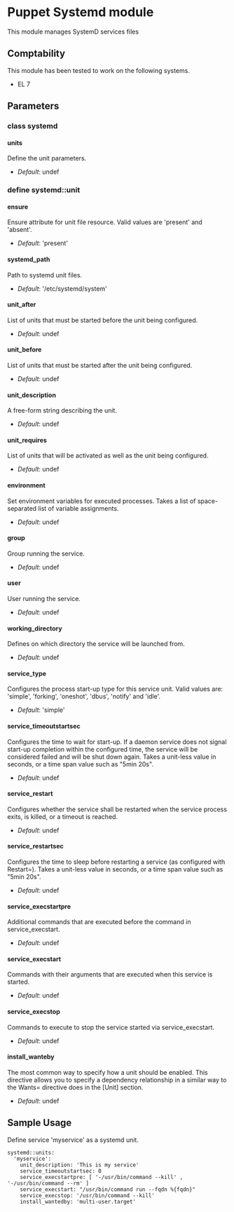# Puppet Systemd module

This module manages SystemD services files


## Comptability

This module has been tested to work on the following systems.

* EL 7


## Parameters

### class systemd

#### units

Define the unit parameters.

- *Default*: undef

### define systemd::unit

#### ensure

Ensure attribute for unit file resource.  Valid values are 'present' and 'absent'.

- *Default*: 'present'

#### systemd_path

Path to systemd unit files.

- *Default*: '/etc/systemd/system'

#### unit_after

List of units that must be started before the unit being configured.

- *Default*: undef

#### unit_before

List of units that must be started after the unit being configured.

- *Default*: undef

#### unit_description

A free-form string describing the unit.

- *Default*: undef

#### unit_requires

List of units that will be activated as well as the unit being configured.

- *Default*: undef

#### environment

Set environment variables for executed processes. Takes a list of space-separated list of variable assignments.

- *Default*: undef

#### group

Group running the service.

- *Default*: undef

#### user

User running the service.

- *Default*: undef

#### working_directory

Defines on which directory the service will be launched from.

- *Default*: undef

#### service_type

Configures the process start-up type for this service unit.  Valid values are: 'simple', 'forking', 'oneshot', 'dbus', 'notify' and 'idle'.

- *Default*: 'simple'

#### service_timeoutstartsec


Configures the time to wait for start-up. If a daemon service does not signal start-up completion within the configured time, the service will be considered failed and will be shut down again. Takes a unit-less value in seconds, or a time span value such as "5min 20s".

- *Default*: undef

#### service_restart

Configures whether the service shall be restarted when the service process exits, is killed, or a timeout is reached.

- *Default*: undef

#### service_restartsec

Configures the time to sleep before restarting a service (as configured with Restart=). Takes a unit-less value in seconds, or a time span value such as "5min 20s".

- *Default*: undef

#### service_execstartpre

Additional commands that are executed before the command in service_execstart.

- *Default*: undef

#### service_execstart

Commands with their arguments that are executed when this service is started.

- *Default*: undef

#### service_execstop

Commands to execute to stop the service started via service_execstart.

- *Default*: undef

#### install_wanteby

The most common way to specify how a unit should be enabled. This directive allows you to specify a dependency relationship in a similar way to the Wants= directive does in the [Unit] section.

- *Default*: undef

## Sample Usage

Define service 'myservice' as a systemd unit.

```
systemd::units:
  'myservice':
    unit_description: 'This is my service'
    service_timeoutstartsec: 0
    service_execstartpre: [ '-/usr/bin/command --kill' , '-/usr/bin/command --rm' ]
    service_execstart: "/usr/bin/command run --fqdn %{fqdn}"
    service_execstop: '/usr/bin/command --kill'
    install_wantedby: 'multi-user.target'
```
